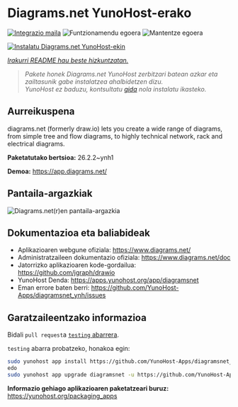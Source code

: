 <!--
Ohart ongi: README hau automatikoki sortu da <https://github.com/YunoHost/apps/tree/master/tools/readme_generator>ri esker
EZ editatu eskuz.
-->

# Diagrams.net YunoHost-erako

[![Integrazio maila](https://apps.yunohost.org/badge/integration/diagramsnet)](https://ci-apps.yunohost.org/ci/apps/diagramsnet/)
![Funtzionamendu egoera](https://apps.yunohost.org/badge/state/diagramsnet)
![Mantentze egoera](https://apps.yunohost.org/badge/maintained/diagramsnet)

[![Instalatu Diagrams.net YunoHost-ekin](https://install-app.yunohost.org/install-with-yunohost.svg)](https://install-app.yunohost.org/?app=diagramsnet)

*[Irakurri README hau beste hizkuntzatan.](./ALL_README.md)*

> *Pakete honek Diagrams.net YunoHost zerbitzari batean azkar eta zailtasunik gabe instalatzea ahalbidetzen dizu.*  
> *YunoHost ez baduzu, kontsultatu [gida](https://yunohost.org/install) nola instalatu ikasteko.*

## Aurreikuspena

diagrams.net (formerly draw.io) lets you create a wide range of diagrams, from simple tree and flow diagrams, to highly technical network, rack and electrical diagrams.


**Paketatutako bertsioa:** 26.2.2~ynh1

**Demoa:** <https://app.diagrams.net/>

## Pantaila-argazkiak

![Diagrams.net(r)en pantaila-argazkia](./doc/screenshots/screenshot.png)

## Dokumentazioa eta baliabideak

- Aplikazioaren webgune ofiziala: <https://www.diagrams.net/>
- Administratzaileen dokumentazio ofiziala: <https://www.diagrams.net/doc>
- Jatorrizko aplikazioaren kode-gordailua: <https://github.com/jgraph/drawio>
- YunoHost Denda: <https://apps.yunohost.org/app/diagramsnet>
- Eman errore baten berri: <https://github.com/YunoHost-Apps/diagramsnet_ynh/issues>

## Garatzaileentzako informazioa

Bidali `pull request`a [`testing` abarrera](https://github.com/YunoHost-Apps/diagramsnet_ynh/tree/testing).

`testing` abarra probatzeko, honakoa egin:

```bash
sudo yunohost app install https://github.com/YunoHost-Apps/diagramsnet_ynh/tree/testing --debug
edo
sudo yunohost app upgrade diagramsnet -u https://github.com/YunoHost-Apps/diagramsnet_ynh/tree/testing --debug
```

**Informazio gehiago aplikazioaren paketatzeari buruz:** <https://yunohost.org/packaging_apps>

